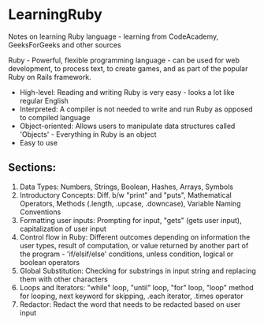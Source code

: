 # LearningRuby
Notes on learning Ruby language - learning from CodeAcademy, GeeksForGeeks and other sources

Ruby - Powerful, flexible programming language - can be used for web development, to process text, to create games, and as part of the popular Ruby on Rails framework.

- High-level: Reading and writing Ruby is very easy - looks a lot like regular English
- Interpreted: A compiler is not needed to write and run Ruby as opposed to compiled language
- Object-oriented: Allows users to manipulate data structures called 'Objects' - Everything in Ruby is an object
- Easy to use

## Sections: 

1. Data Types: Numbers, Strings, Boolean, Hashes, Arrays, Symbols
2. Introductory Concepts: Diff. b/w "print" and "puts", Mathematical Operators, Methods (.length, .upcase, .downcase), Variable Naming Conventions
3. Formatting user inputs: Prompting for input, "gets" (gets user input), capitalization of user input
4. Control flow in Ruby: Different outcomes depending on information the user types, result of computation, or value returned by another part of the program - 'if/elsif/else' conditions, unless condition, logical or boolean operators 
5. Global Substitution: Checking for substrings in input string and replacing them with other characters
6. Loops and Iterators: "while" loop, "until" loop, "for" loop, "loop" method for looping, next keyword for skipping, .each iterator, .times operator 
7. Redactor: Redact the word that needs to be redacted based on user input  